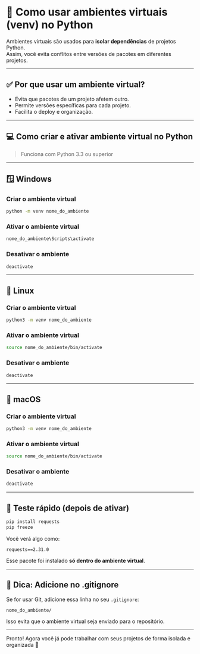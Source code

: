 
# 🐍 Como usar ambientes virtuais (venv) no Python

Ambientes virtuais são usados para **isolar dependências** de projetos Python.  
Assim, você evita conflitos entre versões de pacotes em diferentes projetos.

---

## ✅ Por que usar um ambiente virtual?

- Evita que pacotes de um projeto afetem outro.
- Permite versões específicas para cada projeto.
- Facilita o deploy e organização.

---

## 💻 Como criar e ativar ambiente virtual no Python

> Funciona com Python 3.3 ou superior

---

## 🪟 Windows

### Criar o ambiente virtual

```bash
python -m venv nome_do_ambiente
```

### Ativar o ambiente virtual

```bash
nome_do_ambiente\Scripts\activate
```

### Desativar o ambiente

```bash
deactivate
```

---

## 🐧 Linux

### Criar o ambiente virtual

```bash
python3 -m venv nome_do_ambiente
```

### Ativar o ambiente virtual

```bash
source nome_do_ambiente/bin/activate
```

### Desativar o ambiente

```bash
deactivate
```

---

## 🍎 macOS

### Criar o ambiente virtual

```bash
python3 -m venv nome_do_ambiente
```

### Ativar o ambiente virtual

```bash
source nome_do_ambiente/bin/activate
```

### Desativar o ambiente

```bash
deactivate
```

---

## 🧪 Teste rápido (depois de ativar)

```bash
pip install requests
pip freeze
```

Você verá algo como:

```
requests==2.31.0
```

Esse pacote foi instalado **só dentro do ambiente virtual**.

---

## 📝 Dica: Adicione no .gitignore

Se for usar Git, adicione essa linha no seu `.gitignore`:

```
nome_do_ambiente/
```

Isso evita que o ambiente virtual seja enviado para o repositório.

---

Pronto! Agora você já pode trabalhar com seus projetos de forma isolada e organizada 🚀
